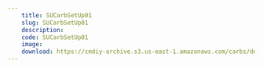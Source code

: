 ```yaml
---
    title: SUCarbSetUp01
    slug: SUCarbSetUp01
    description:
    code: SUCarbSetUp01
    image: 
    download: https://cmdiy-archive.s3.us-east-1.amazonaws.com/carbs/documents/SUCarbSetUp01.pdf
---
```

<!-- Content of the page -->

##
        